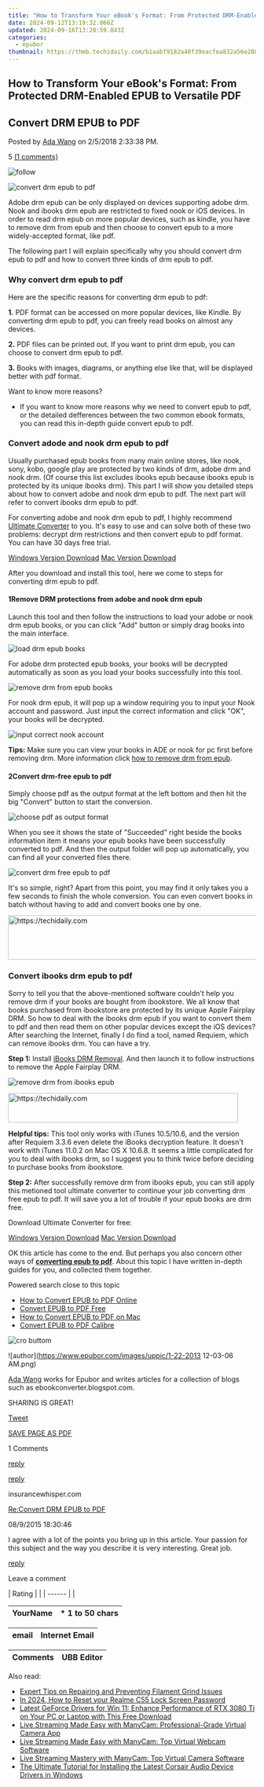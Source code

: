 ```yaml
---
title: "How to Transform Your eBook's Format: From Protected DRM-Enabled EPUB to Versatile PDF"
date: 2024-09-12T13:19:32.066Z
updated: 2024-09-16T13:28:59.843Z
categories:
  - epubor
thumbnail: https://thmb.techidaily.com/b1aabf9182a40f39eacfea832a56e2883c1058666aaa24cc7d5f400170f744e3.jpeg
---
```


## How to Transform Your eBook's Format: From Protected DRM-Enabled EPUB to Versatile PDF

## Convert DRM EPUB to PDF

Posted by [Ada Wang](https://plus.google.com/+AdaWang/posts) on 2/5/2018 2:33:38 PM.

5 [(1 comments)](http://www.epubor.com/#comment-area) 

![follow](http://www.epubor.com/images/follow.png)

![convert drm epub to pdf](http://www.epubor.com/images/uppic/convert-drm-epub-to-pdf.jpg)

 Adobe drm epub can be only displayed on devices supporting adobe drm. Nook and ibooks drm epub are restricted to fixed nook or iOS devices. In order to read drm epub on more popular devices, such as kindle, you have to remove drm from epub and then choose to convert epub to a more widely-accepted format, like pdf.

The following part I will explain specifically why you should convert drm epub to pdf and how to convert three kinds of drm epub to pdf. 

### Why convert drm epub to pdf

Here are the specific reasons for converting drm epub to pdf:

**1.** PDF format can be accessed on more popular devices, like Kindle. By converting drm epub to pdf, you can freely read books on almost any devices.

**2.** PDF files can be printed out. If you want to print drm epub, you can choose to convert drm epub to pdf.

**3.** Books with images, diagrams, or anything else like that, will be displayed better with pdf format.

Want to know more reasons?

* If you want to know more reasons why we need to convert epub to pdf, or the detailed defferences between the two common ebook formats, you can read this in-depth guide convert epub to pdf.

### Convert adode and nook drm epub to pdf

Usually purchased epub books from many main online stores, like nook, sony, kobo, google play are protected by two kinds of drm, adobe drm and nook drm. (Of course this list excludes ibooks epub because ibooks epub is protected by its unique ibooks drm). This part I will show you detailed steps about how to convert adobe and nook drm epub to pdf. The next part will refer to convert ibooks drm epub to pdf.

For converting adobe and nook drm epub to pdf, I highly recommend [Ultimate Converter](https://tools.techidaily.com/epubor/ultimate/) to you. It's easy to use and can solve both of these two problems: decrypt drm restrictions and then convert epub to pdf format. You can have 30 days free trial.

[Windows Version Download](https://tools.techidaily.com/epubor/ultimate/) [Mac Version Download](https://tools.techidaily.com/epubor/ultimate/)

After you download and install this tool, here we come to steps for converting drm epub to pdf.

#### 1Remove DRM protections from adobe and nook drm epub

Launch this tool and then follow the instructions to load your adobe or nook drm epub books, or you can click "Add" button or simply drag books into the main interface. 

![load drm epub books](http://www.epubor.com/images/uppic/load-drm-epub-books.png)

For adobe drm protected epub books, your books will be decrypted automatically as soon as you load your books successfully into this tool. 

![remove drm from epub books](http://www.epubor.com/images/uppic/remove-drm-from-drm-epub-books.png)

For nook drm epub, it will pop up a window requiring you to input your Nook account and password. Just input the correct information and click "OK", your books will be decrypted. 

![input correct nook account](http://www.epubor.com/images/uppic/input-nook-account-info.png)

**Tips:** Make sure you can view your books in ADE or nook for pc first before removing drm. More information click [how to remove drm from epub](https://tools.techidaily.com/epubor/products/).

#### 2Convert drm-free epub to pdf

Simply choose pdf as the output format at the left bottom and then hit the big "Convert" button to start the conversion. 

![choose pdf as output format](http://www.epubor.com/images/uppic/choose-pdf-as-output-format.jpg)

When you see it shows the state of "Succeeded" right beside the books information item it means your epub books have been successfully converted to pdf. And then the output folder will pop up automatically, you can find all your converted files there.

![convert drm free epub to pdf](http://www.epubor.com/images/uppic/convert-drm-free-epub-to-pdf.png)

It's so simple, right? Apart from this point, you may find it only takes you a few seconds to finish the whole conversion. You can even convert books in batch without having to add and convert books one by one. 

<!-- affiliate ads begin -->
<a href="https://25home.pxf.io/c/5597632/2123482/16836" target="_top" id="2123482">
  <img src="//a.impactradius-go.com/display-ad/16836-2123482" border="0" alt="https://techidaily.com" width="728" height="90"/>
</a>
<img height="0" width="0" src="https://25home.pxf.io/i/5597632/2123482/16836" style="position:absolute;visibility:hidden;" border="0" />
<!-- affiliate ads end -->

### Convert ibooks drm epub to pdf

 Sorry to tell you that the above-mentioned software couldn't help you remove drm if your books are bought from ibookstore. We all know that books purchased from ibookstore are protected by its unique Apple Fairplay DRM. So how to deal with the ibooks drm epub if you want to convert them to pdf and then read them on other popular devices except the iOS devices? After searching the Internet, finally I do find a tool, named Requiem, which can remove ibooks drm. You can have a try.

**Step 1:** Install [iBooks DRM Removal](http://download.epubor.com/sold/ibooksdrmremoval/requiem-4.1-mac.zip). And then launch it to follow instructions to remove the Apple Fairplay DRM.

![remove drm from ibooks epub](http://www.epubor.com/images/uppic/ibooks-drm-removal.jpg) 

<!-- affiliate ads begin -->
<a href="https://aligracehair.sjv.io/c/5597632/2135360/19272" target="_top" id="2135360">
  <img src="//a.impactradius-go.com/display-ad/19272-2135360" border="0" alt="https://techidaily.com" width="468" height="60"/>
</a>
<img height="0" width="0" src="https://aligracehair.sjv.io/i/5597632/2135360/19272" style="position:absolute;visibility:hidden;" border="0" />
<!-- affiliate ads end -->

**Helpful tips:** This tool only works with iTunes 10.5/10.6, and the version after Requiem 3.3.6 even delete the iBooks decryption feature. It doesn't work with iTunes 11.0.2 on Mac OS X 10.6.8\. It seems a little complicated for you to deal with ibooks drm, so I suggest you to think twice before deciding to purchase books from ibookstore.

**Step 2:** After successfully remove drm from ibooks epub, you can still apply this metioned tool ultimate converter to continue your job converting drm free epub to pdf. It will save you a lot of trouble if your epub books are drm free. 

Download Ultimate Converter for free:

[Windows Version Download](https://tools.techidaily.com/epubor/ultimate/) [Mac Version Download](https://tools.techidaily.com/epubor/ultimate/)

OK this article has come to the end. But perhaps you also concern other ways of [**converting epub to pdf**](https://tools.techidaily.com/epubor/products/). About this topic I have written in-depth guides for you, and collected them together.

Powered search close to this topic

* [How to Convert EPUB to PDF Online](https://tools.techidaily.com/epubor/products/)
* [Convert EPUB to PDF Free](https://tools.techidaily.com/epubor/products/)
* [How to Convert EPUB to PDF on Mac](https://tools.techidaily.com/epubor/products/)
* [Convert EPUB to PDF Calibre](https://tools.techidaily.com/epubor/products/)

![cro buttom](http://www.epubor.com/images/uppic/divide-960.png)

![author](https://www.epubor.com/images/uppic/1-22-2013 12-03-06 AM.png)

[Ada Wang](https://plus.google.com/+AdaWang/posts) works for Epubor and writes articles for a collection of blogs such as ebookconverter.blogspot.com.

SHARING IS GREAT!

[Tweet](https://twitter.com/share) 

[SAVE PAGE AS PDF](https://tools.techidaily.com/epubor/products/) 

1 Comments

[reply](https://tools.techidaily.com/epubor/products/) 

[reply](https://tools.techidaily.com/epubor/products/) 

insurancewhisper.com

[Re:Convert DRM EPUB to PDF](https://tools.techidaily.com/epubor/products/)

08/9/2015 18:30:46

I agree with a lot of the points you bring up in this article. Your passion for this subject and the way you describe it is very interesting. Great job.

[reply](https://tools.techidaily.com/epubor/products/) 

Leave a comment

| Rating |  |
| ------ |  |

| YourName | \*  1 to 50 chars |
| -------- | ----------------- |

| email | Internet Email |
| ----- | -------------- |

| Comments | UBB Editor |
| -------- | ---------- |

<ins class="adsbygoogle"
     style="display:block"
     data-ad-format="autorelaxed"
     data-ad-client="ca-pub-7571918770474297"
     data-ad-slot="1223367746"></ins>

<ins class="adsbygoogle"
     style="display:block"
     data-ad-client="ca-pub-7571918770474297"
     data-ad-slot="8358498916"
     data-ad-format="auto"
     data-full-width-responsive="true"></ins>

<span class="atpl-alsoreadstyle">Also read:</span>
<div><ul>
<li><a href="https://hardware-tips.techidaily.com/expert-tips-on-repairing-and-preventing-filament-grind-issues/"><u>Expert Tips on Repairing and Preventing Filament Grind Issues</u></a></li>
<li><a href="https://easy-unlock-android.techidaily.com/in-2024-how-to-reset-your-realme-c55-lock-screen-password-by-drfone-android/"><u>In 2024, How to Reset your Realme C55 Lock Screen Password</u></a></li>
<li><a href="https://hardware-updates.techidaily.com/latest-geforce-drivers-for-win-11-enhance-performance-of-rtx-3080-ti-on-your-pc-or-laptop-with-this-free-download/"><u>Latest GeForce Drivers for Win 11: Enhance Performance of RTX 3080 Ti on Your PC or Laptop with This Free Download</u></a></li>
<li><a href="https://solve-lab.techidaily.com/live-streaming-made-easy-with-manycam-professional-grade-virtual-camera-app/"><u>Live Streaming Made Easy with ManyCam: Professional-Grade Virtual Camera App</u></a></li>
<li><a href="https://solve-lab.techidaily.com/live-streaming-made-easy-with-manycam-top-virtual-webcam-software/"><u>Live Streaming Made Easy with ManyCam: Top Virtual Webcam Software</u></a></li>
<li><a href="https://solve-lab.techidaily.com/live-streaming-mastery-with-manycam-top-virtual-camera-software/"><u>Live Streaming Mastery with ManyCam: Top Virtual Camera Software</u></a></li>
<li><a href="https://win-dash.techidaily.com/the-ultimate-tutorial-for-installing-the-latest-corsair-audio-device-drivers-in-windows/"><u>The Ultimate Tutorial for Installing the Latest Corsair Audio Device Drivers in Windows</u></a></li>
</ul></div>

